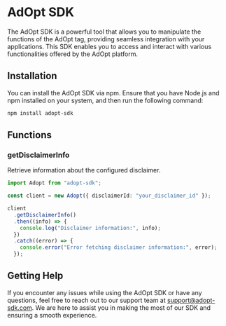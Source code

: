 # AdOpt SDK

The AdOpt SDK is a powerful tool that allows you to manipulate the functions of the AdOpt tag, providing seamless integration with your applications. This SDK enables you to access and interact with various functionalities offered by the AdOpt platform.

## Installation

You can install the AdOpt SDK via npm. Ensure that you have Node.js and npm installed on your system, and then run the following command:

```bash
npm install adopt-sdk
```

## Functions

### getDisclaimerInfo

Retrieve information about the configured disclaimer.

```typescript
import Adopt from "adopt-sdk";

const client = new Adopt({ disclaimerId: "your_disclaimer_id" });

client
  .getDisclaimerInfo()
  .then((info) => {
    console.log("Disclaimer information:", info);
  })
  .catch((error) => {
    console.error("Error fetching disclaimer information:", error);
  });
```

## Getting Help

If you encounter any issues while using the AdOpt SDK or have any questions, feel free to reach out to our support team at support@adopt-sdk.com. We are here to assist you in making the most of our SDK and ensuring a smooth experience.

